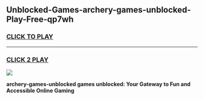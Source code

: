 
## Unblocked-Games-archery-games-unblocked-Play-Free-qp7wh
<h3>
<a href="https://premium76.site?title=archery-games-unblocked&ref=12A">CLICK TO PLAY</a></h3>
<hr>

<h3>
<a href="https://premium76.site?title=archery-games-unblocked&ref=12A">CLICK 2 PLAY</a>
  
</h3>

<a href="https://premium76.site?title=archery-games-unblocked&ref=12A"><img src="https://clearcache.store/games.png"></a>


**archery-games-unblocked games unblocked: Your Gateway to Fun and Accessible Online Gaming**

